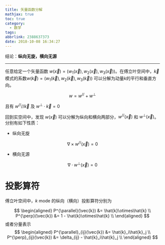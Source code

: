 ```yaml
---
title: 矢量函数分解
mathjax: true
toc: true
category:
  - 数学
tags:
abbrlink: 2388637373
date: 2018-10-08 16:34:27
---
```


结论：**纵向无旋，横向无源**

----------
任意给定一个矢量函数 $w(\overrightarrow{x})=(w_1(\overrightarrow{x}),w_2(\overrightarrow{x}),w_3(\overrightarrow{x}))$。在傅立叶空间中，$\overrightarrow{k}$模式的系数$w(\overrightarrow{k})=(w_1(\overrightarrow{k}),w_2(\overrightarrow{k}),w_3(\overrightarrow{k}))$
可以分解为动量$k$的平行和垂直方向。

$$
w = w^{//} + w^{\bot}
$$

且有 $w^{//} // \overrightarrow{k}$ 及 $w^{\bot}\cdot{\overrightarrow{k}} = 0$

回到实空间中，发现 $w(\overrightarrow{x})$ 可以分解为纵向和横向两部分，$w^{//}(\overrightarrow{x})$ 和 $w^{\bot}(\overrightarrow{x})$。分别有如下性质：

- 纵向无旋

$$
\nabla \times w^{//}(\overrightarrow{x}) = 0
$$

- 横向无源

$$
\nabla \cdot w^{\bot}(\overrightarrow{x}) = 0
$$

# 投影算符
傅立叶空间中，$k$ mode 的纵向（横向）投影算符分别为

$$
\begin{aligned}
P^{\parallel}(\vec{k}) &= \hat{k}\otimes\hat{k} \\
P^{\perp}(\vec{k}) &= 1 - \hat{k}\otimes\hat{k} \\
\end{aligned}
$$
或者分量表示
$$
\begin{aligned}
P^{\parallel}_{ij}(\vec{k}) &= \hat{k}_i\hat{k}_j \\
P^{\perp}_{ij}(\vec{k}) &= \delta_{ij} - \hat{k}_i\hat{k}_j \\
\end{aligned}
$$
